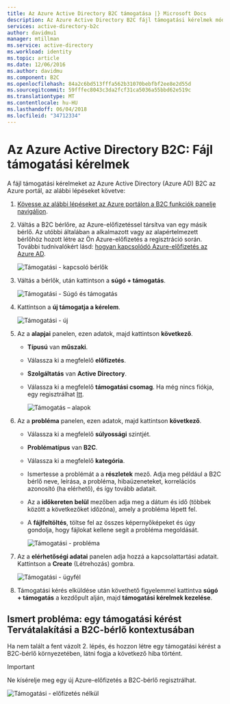 ```yaml
---
title: Az Azure Active Directory B2C támogatása |} Microsoft Docs
description: Az Azure Active Directory B2C fájl támogatási kérelmek módjáról.
services: active-directory-b2c
author: davidmu1
manager: mtillman
ms.service: active-directory
ms.workload: identity
ms.topic: article
ms.date: 12/06/2016
ms.author: davidmu
ms.component: B2C
ms.openlocfilehash: 84a2c6bd513fffa562b31070bebfbf2ee8e2d55d
ms.sourcegitcommit: 59fffec8043c3da2fcf31ca5036a55bbd62e519c
ms.translationtype: MT
ms.contentlocale: hu-HU
ms.lasthandoff: 06/04/2018
ms.locfileid: "34712334"
---
```

# <a name="azure-active-directory-b2c-file-support-requests"></a>Az Azure Active Directory B2C: Fájl támogatási kérelmek
A fájl támogatási kérelmeket az Azure Active Directory (Azure AD) B2C az Azure portál, az alábbi lépéseket követve:

1. [Kövesse az alábbi lépéseket az Azure portálon a B2C funkciók panelje navigáljon](active-directory-b2c-app-registration.md#navigate-to-b2c-settings).
2. Váltás a B2C bérlőre, az Azure-előfizetéssel társítva van egy másik bérlő. Az utóbbi általában a alkalmazott vagy az alapértelmezett bérlőhöz hozott létre az Ön Azure-előfizetés a regisztráció során. További tudnivalókért lásd: [hogyan kapcsolódó Azure-előfizetés az Azure AD](../active-directory/active-directory-how-subscriptions-associated-directory.md).
   
    ![Támogatási - kapcsoló bérlők](./media/active-directory-b2c-support/support-switch-dir.png)
3. Váltás a bérlők, után kattintson a **súgó + támogatás**.
   
    ![Támogatási - Súgó és támogatás](./media/active-directory-b2c-support/support-support.png)
4. Kattintson a **új támogatja a kérelem**.
   
    ![Támogatási - új](./media/active-directory-b2c-support/support-new.png)
5. Az a **alapjai** panelen, ezen adatok, majd kattintson **következő**.
   
   * **Típusú** van **műszaki**.
   * Válassza ki a megfelelő **előfizetés**.
   * **Szolgáltatás** van **Active Directory**.
   * Válassza ki a megfelelő **támogatási csomag**. Ha még nincs fiókja, egy regisztrálhat [Itt](https://azure.microsoft.com/support/plans/).
     
     ![Támogatás – alapok](./media/active-directory-b2c-support/support-basics.png)
6. Az a **probléma** panelen, ezen adatok, majd kattintson **következő**.
   
   * Válassza ki a megfelelő **súlyossági** szintjét.
   * **Problématípus** van **B2C**.
   * Válassza ki a megfelelő **kategória**.
   * Ismertesse a problémát a a **részletek** mező. Adja meg például a B2C bérlő neve, leírása, a probléma, hibaüzeneteket, korrelációs azonosító (ha elérhető), és így tovább adatait.
   * Az a **időkereten belül** mezőben adja meg a dátum és idő (többek között a következőket időzóna), amely a probléma lépett fel.
   * A **fájlfeltöltés**, töltse fel az összes képernyőképeket és úgy gondolja, hogy fájlokat kellene segít a probléma megoldását.
     
     ![Támogatási - probléma](./media/active-directory-b2c-support/support-problem.png)
7. Az a **elérhetőségi adatai** panelen adja hozzá a kapcsolattartási adatait. Kattintson a **Create** (Létrehozás) gombra.
   
    ![Támogatási - ügyfél](./media/active-directory-b2c-support/support-contact.png)
8. Támogatási kérés elküldése után követhető figyelemmel kattintva **súgó + támogatás** a kezdőpult alján, majd **támogatási kérelmek kezelése**.

## <a name="known-issue-filing-a-support-request-in-the-context-of-a-b2c-tenant"></a>Ismert probléma: egy támogatási kérést Tervátalakítási a B2C-bérlő kontextusában
Ha nem talált a fent vázolt 2. lépés, és hozzon létre egy támogatási kérést a B2C-bérlő környezetében, látni fogja a következő hiba történt.

> [!IMPORTANT]
> Ne kísérelje meg egy új Azure-előfizetés a B2C-bérlő regisztrálhat.  
> 
> 

![Támogatási - előfizetés nélkül](./media/active-directory-b2c-support/support-no-sub.png)

